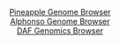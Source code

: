 <div id="Pineapple_Genome_Browser" align="center">
  <a href="https://igv.org/app/?sessionURL=blob:zZJfb5swFMW_i6VVm0TAQIGAFE1Z2zRJ_y4ZSdeqQgYM8WJsahtoGuW7z4s27aWTmodNk_xgX137nnP824IWC0k4AxFwTNszbRsYQK54N0dVTfE1qrAEUYGoxAYQuMACswyDaAsKJBWKZ5f65kqpWkaWRVTdqxAruSldE1XohTPUSTPjlXXCKUUpF0hxIa1PArXcImXb63CK6trUs13Ts3KkkIVoveJMcqvGrEw6_V7yq5SUmPEKJ1VDFdkLSLQerTE3C_RxuJwPswxLeYE3k3wwvJgMF.5ZfH_un9zHN.Nl7C.P5qRkSDUCD5r1uRK3V6W4GrfX0_ZuUz.Voy_5PLf5O_f06Oy5JgLLgR3YfTfw.9DXwRCW4.f_ybNe5EDfq6_H327IEk3DTjl8Ns3JDJ.vR0GziF_1HYCdASjPGs0ByFYiiGxouNA3PMfv_djafQPCUKcjOAHRw6MBlEDZWrc_bIHa1JoWIPFTswfHAFzkWICoF0IY2GHoeMfBMQxDe2dsQSPo34t2FM_CADpDx_GTglClUc4TyWppIsbMNivM8uXALAt_vGAXabehKSRZ0PrDhX9_iqcNn_whSwPo0fvv00bfouifUPcWIaZKD0XNRW7jV03jnQa39HPbjF_iu7vJOvdG3avx9LXZw6IpuKiQ0v26oo8_aWuRIIgpXWiJJCmhRG2WOkXegch2XA0tyDjlmkIgyvQ9NKBhe_DDbzjd3ePuOw--">Pineapple Genome Browser</a>
</div>
<div id="Alphonso_Genome_Browser" align="center">
  <a href="https://igv.org/app/?sessionURL=blob:zZTRbpswFIbfxVKqTSKAgYSAVE0kbdK0UdImy9hSVcgBQ7wYm9qGNI3y7nOrTbvppOZi0yRkmSMb_.fzJw6gwUISzkAIHBN2TAiBAeSG7xaorCieohJLEOaISmwAgXMsMEsxCA8gR1Kh5Xyid26UqmRoWURV7RKxgpvSNVGJnjlDO2mmvLQGnFK05gIpLqTVF6jhFima9g6vUVWZ.mzX7FgZUshCtNpwJrlVYVYkO_295FcpKTDjJU7KmiryGiDReXTGzMzRpyheRGmKpbzB.3F2Ht2Moy_u5XI16g5Wy9lVvOzGZwtSMKRqgc8r8XX8OLoZtpxhnukBT7cjP46aDV.50Yy33Iuzy6eKCCzPoQ97rt8N3EDDISzDT_9T3_ohJ_YesHwKvVX8WXoiHjRjKe6u54PO7dXCe6tvzwZHA1Ce1toFkG6EH0LbcO2u0XG67Zcp7Bm2_UJHcALC.wcDKIHSrV5.fwBqX2ljgMSP9as8BuAiwwKE7cC2fRgETsfzPTsI4NE4gFrQv4d2uJwHvu1EjtNNckKV1jlLJKukiRgzmzQ3i.cTWfaKLF2WtG45_b6_ribZ3XZfXLMsHc3nf6JpAH346wXqVt.T6Z94954gplqfKtt1PFz0Z_Vm9J1TDWk0GYpvd5AP69K7eBvQyz_oNDg5FyVSer2u6NefxjVIEMSULjREkjWhRO1jzZHvQAgdV4sLUk65NhGIYv3BNmwDduyPvwV1jw_HHw--">Alphonso Genome Browser</a>
</div>


<div id="DAF_Genomics_Browser" align="center">
  <a href="https://igv.org/app/?sessionURL=blob:tZFra9swFIb_i6D9ZDuW7fgGYXhtul5CRpO6gZYSTu3jWK1teZIcNwv57xNey2CjjEEHkpA4l_fVefZki0Iy3pCYOBYdW5QSg8iS90uo2wrnUKMkcQGVRIMILFBgkyGJ96QAqSBdzHRlqVQr49Eoh8LcYMNrlklLuha0puSdKlGnmo4FNXznDfTSynitkxWMoGpL3kg.gixDKU171GKzWfegj7fYemiJ67qrFBtU19qENpZbBWi3rMnx5S9G_oOyXuxTslomQ_0V7i7ySXJ1kdy60_Tui39yl349X6X.6njJNg2oTuAkv876J1hsjpzP.XU0t_1L9uRvO5xtt4v.yD09nr60TKCc0ICGbuCHgUcOBql41mkIJCsFjalnBE5oOJ5nvl7dsa.nIDgj8f2DQZSA7Fmn3..J2rUaFZH4rRuoGYSLHAWJzci2AxpFztgLPDuK6MHYk05UH8zyLF1Ege0kjuNbj1Br_YJVwwC10J_BjwL5W2e9_xVUOC9uT2.mdbubn52w_lJEs_C8fVxK.vwOJoO8.62CixqUDv18vkKBSqvV2KhfVNzDw.EH">DAF Genomics Browser</a>
</div>
